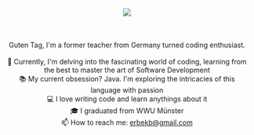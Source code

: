 <h1>
<div style="text-align: center;">
  <a href="https://git.io/typing-svg">
    <img src="https://readme-typing-svg.herokuapp.com/?lines=Welcome+to+the+Kluft;With+Bahadir+Erbek...;Be+Ready!&center=true&size=30">
  </a>
</div>
</h1>

<br>
<p align="center">
  Guten Tag,  I'm a former teacher from Germany turned coding enthusiast. 
  <br>
  <br>
  🔬 Currently, I'm delving into the fascinating world of coding, learning from the best to master the art of Software Development
  <br>
  📚 My current obsession? Java. I'm exploring the intricacies of this language with passion
  <br>
  💻 I love writing code and learn anythings about it
  <br>
  🎓 I graduated from WWU Münster 
  <br>
  📫 How to reach me: <a href="mailto: erbekb@gmail.com">erbekb@gmail.com</a>
</p>






<!--
**ErbekB/ErbekB** is a ✨ _special_ ✨ repository because its `README.md` (this file) appears on your GitHub profile.

Here are some ideas to get you started:

- 🔭 I’m currently working on ...
- 🌱 I’m currently learning ...
- 👯 I’m looking to collaborate on ...
- 🤔 I’m looking for help with ...
- 💬 Ask me about ...
- 📫 How to reach me: ...
- 😄 Pronouns: ...
- ⚡ Fun fact: ...
-->
